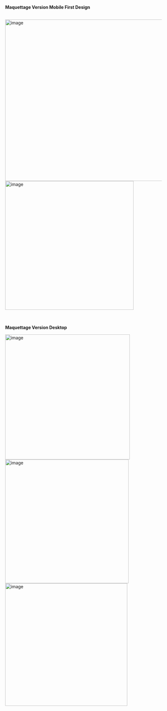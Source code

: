 __<p align="left">Maquettage Version Mobile First Design</p>__
<br>
<img width="518" alt="image" src="https://github.com/user-attachments/assets/e6cd1bc0-ffeb-4ac1-90b4-9792e0a45760">
<br>
<img width="413" alt="image" src="https://github.com/user-attachments/assets/98a088fa-f600-483e-bc96-52fa3835c69a">
<br>
<br>
<br>
__<p align="left">Maquettage Version Desktop</p>__
<img width="401" alt="image" src="https://github.com/user-attachments/assets/23cc5eca-b905-46a6-8ccb-459a7e8327b5">
<br>
<img width="397" alt="image" src="https://github.com/user-attachments/assets/8fbb5edb-c4c6-429d-a043-c53f33c9f0ae">
<br>
<img width="393" alt="image" src="https://github.com/user-attachments/assets/3c157d9b-bd29-4222-bf56-ae057d9774b3">




